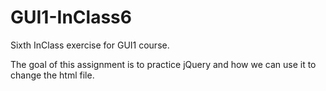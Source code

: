 # GUI1-InClass6

Sixth InClass exercise for GUI1 course.

The goal of this assignment is to practice jQuery and how we can use it to change the html file.
